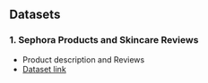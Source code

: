 ## Datasets

### 1. Sephora Products and Skincare Reviews
- Product description and Reviews 
- [Dataset link](https://www.kaggle.com/datasets/nadyinky/sephora-products-and-skincare-reviews?select=reviews_0_250.csv)
